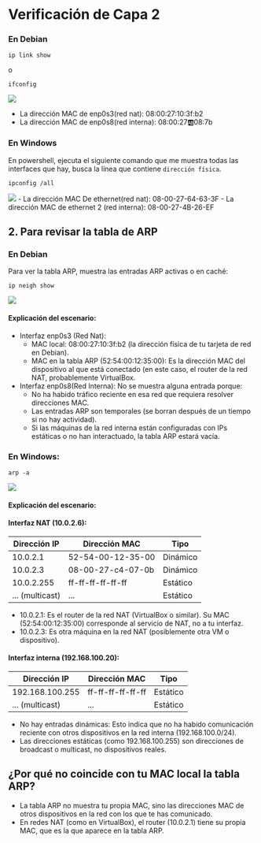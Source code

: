 # Verificación de Capa 2
### En Debian

    ip link show
o

    ifconfig

<img src=https://github.com/GandalfTercero/Laboratorio-Modelo-OSI/blob/171272e3aff19f42ad52ed24cdde5407628b7895/capa%202/im%C3%A1genes-capa-2/2.1.png>

- La dirección MAC de enp0s3(red nat): 08:00:27:10:3f:b2
- La dirección MAC de enp0s8(red interna): 08:00:27:ab:08:7b

### En Windows
En powershell, ejecuta el siguiente comando que me muestra todas las interfaces que hay, busca la línea que contiene ``dirección física``.

    ipconfig /all
<img src=https://github.com/GandalfTercero/Laboratorio-Modelo-OSI/blob/171272e3aff19f42ad52ed24cdde5407628b7895/capa%202/im%C3%A1genes-capa-2/2.2.png>
- La dirección MAC De ethernet(red nat): 08-00-27-64-63-3F
- La dirección MAC de ethernet 2 (red interna): 08-00-27-4B-26-EF
  
## 2. Para revisar la tabla de ARP

### En Debian
Para ver la tabla ARP, muestra las entradas ARP activas o en caché:

    ip neigh show

<img src=https://github.com/GandalfTercero/Laboratorio-Modelo-OSI/blob/171272e3aff19f42ad52ed24cdde5407628b7895/capa%202/im%C3%A1genes-capa-2/2.3.png>

#### Explicación del escenario:
- Interfaz enp0s3 (Red Nat):
  - MAC local: 08:00:27:10:3f:b2 (la dirección física de tu tarjeta de red en Debian).
  - MAC en la tabla ARP (52:54:00:12:35:00): Es la dirección MAC del dispositivo al que está conectado (en este caso, el router de la red NAT, probablemente VirtualBox.
- Interfaz enp0s8(Red Interna): No se muestra alguna entrada porque:
  - No ha habido tráfico reciente en esa red que requiera resolver direcciones MAC.
  - Las entradas ARP son temporales (se borran después de un tiempo si no hay actividad).
  - Si las máquinas de la red interna están configuradas con IPs estáticas o no han interactuado, la tabla ARP estará vacía.
 
### En Windows:

    arp -a

<img src=https://github.com/GandalfTercero/Laboratorio-Modelo-OSI/blob/171272e3aff19f42ad52ed24cdde5407628b7895/capa%202/im%C3%A1genes-capa-2/2.4.png>

#### Explicación del escenario:

#### Interfaz NAT (10.0.2.6):                       

| Dirección IP   | Dirección MAC     |     Tipo  |
|----------------|-------------------|-----------|
| 10.0.2.1       | 52-54-00-12-35-00 |	Dinámico |
| 10.0.2.3       | 08-00-27-c4-07-0b |	Dinámico |
| 10.0.2.255     | ff-ff-ff-ff-ff-ff |	Estático |
| ... (multicast)|	...	             |  Estático |

- 10.0.2.1: Es el router de la red NAT (VirtualBox o similar). Su MAC (52:54:00:12:35:00) corresponde al servicio de NAT, no a tu interfaz.
- 10.0.2.3: Es otra máquina en la red NAT (posiblemente otra VM o dispositivo).

#### Interfaz interna (192.168.100.20):

|Dirección IP	    | Dirección MAC	    | Tipo     |
|-------------------|-------------------|----------|
| 192.168.100.255	| ff-ff-ff-ff-ff-ff	| Estático |
| ... (multicast)	| ...	            | Estático |

- No hay entradas dinámicas: Esto indica que no ha habido comunicación reciente con otros dispositivos en la red interna (192.168.100.0/24).
- Las direcciones estáticas (como 192.168.100.255) son direcciones de broadcast o multicast, no dispositivos reales.
  
## ¿Por qué no coincide con tu MAC local la tabla ARP?
- La tabla ARP no muestra tu propia MAC, sino las direcciones MAC de otros dispositivos en la red con los que te has comunicado.
- En redes NAT (como en VirtualBox), el router (10.0.2.1) tiene su propia MAC, que es la que aparece en la tabla ARP.


